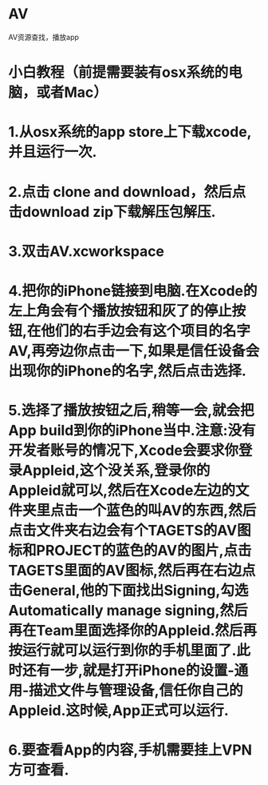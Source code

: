 # AV
AV资源查找，播放app

# 小白教程（前提需要装有osx系统的电脑，或者Mac）
# 1.从osx系统的app store上下载xcode,并且运行一次.
# 2.点击 clone and download，然后点击download zip下载解压包解压.
# 3.双击AV.xcworkspace
# 4.把你的iPhone链接到电脑.在Xcode的左上角会有个播放按钮和灰了的停止按钮,在他们的右手边会有这个项目的名字AV,再旁边你点击一下,如果是信任设备会出现你的iPhone的名字,然后点击选择.
# 5.选择了播放按钮之后,稍等一会,就会把App build到你的iPhone当中.注意:没有开发者账号的情况下,Xcode会要求你登录Appleid,这个没关系,登录你的Appleid就可以,然后在Xcode左边的文件夹里点击一个蓝色的叫AV的东西,然后点击文件夹右边会有个TAGETS的AV图标和PROJECT的蓝色的AV的图片,点击TAGETS里面的AV图标,然后再在右边点击General,他的下面找出Signing,勾选Automatically manage signing,然后再在Team里面选择你的Appleid.然后再按运行就可以运行到你的手机里面了.此时还有一步,就是打开iPhone的设置-通用-描述文件与管理设备,信任你自己的Appleid.这时候,App正式可以运行.
# 6.要查看App的内容,手机需要挂上VPN方可查看.
